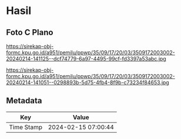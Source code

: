 # Hasil

## Foto C Plano

https://sirekap-obj-formc.kpu.go.id/a951/pemilu/ppwp/35/09/17/20/03/3509172003002-20240214-141125--dcf74779-6a97-4495-99cf-fd3397a53abc.jpg

https://sirekap-obj-formc.kpu.go.id/a951/pemilu/ppwp/35/09/17/20/03/3509172003002-20240214-141051--0298893b-5d75-4fb4-8f9b-c73234f84653.jpg


## Metadata

| Key        | Value               |
| ---------- | ------------------- |
| Time Stamp | 2024-02-15 07:00:44 |




